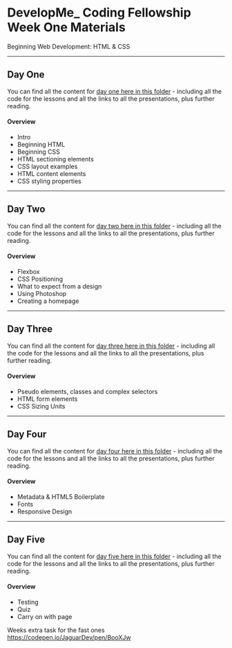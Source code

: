 # DevelopMe_ Coding Fellowship Week One Materials

Beginning Web Development: HTML & CSS

---

## Day One

You can find all the content for [day one here in this folder](day01) - including all the code for the lessons and all the links to all the presentations, plus further reading.

#### Overview

- Intro
- Beginning HTML
- Beginning CSS
- HTML sectioning elements
- CSS layout examples
- HTML content elements
- CSS styling properties

---

## Day Two

You can find all the content for [day two here in this folder](day02) - including all the code for the lessons and all the links to all the presentations, plus further reading.

#### Overview

- Flexbox
- CSS Positioning
- What to expect from a design
- Using Photoshop
- Creating a homepage

---

## Day Three

You can find all the content for [day three here in this folder](day03) - including all the code for the lessons and all the links to all the presentations, plus further reading.

#### Overview

- Pseudo elements, classes and complex selectors
- HTML form elements
- CSS Sizing Units

---

## Day Four

You can find all the content for [day four here in this folder](day04) - including all the code for the lessons and all the links to all the presentations, plus further reading.

#### Overview

- Metadata & HTML5 Boilerplate
- Fonts
- Responsive Design

---

## Day Five

You can find all the content for [day five here in this folder](day05) - including all the code for the lessons and all the links to all the presentations, plus further reading.

#### Overview

- Testing
- Quiz
- Carry on with page




Weeks extra task for the fast ones https://codepen.io/JaguarDev/pen/BooXJw

